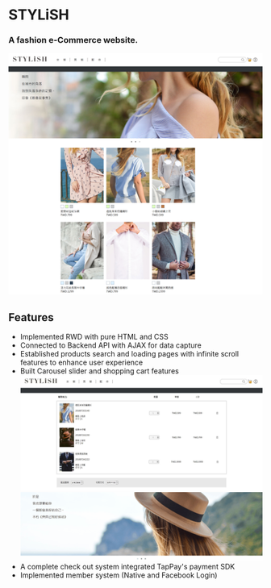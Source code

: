 # STYLiSH

### A fashion e-Commerce website.
![](images/readme/index.png)
## Features
 * Implemented RWD with pure HTML and CSS
 * Connected to Backend API with AJAX for data capture
 * Established products search and loading pages with infinite scroll features to enhance user experience
 * Built Carousel slider and shopping cart features
![](images/readme/shoppingCart.jpg)
![](images/readme/slider.gif)
 * A complete check out system integrated TapPay's payment SDK
 * Implemented member system (Native and Facebook Login) 
